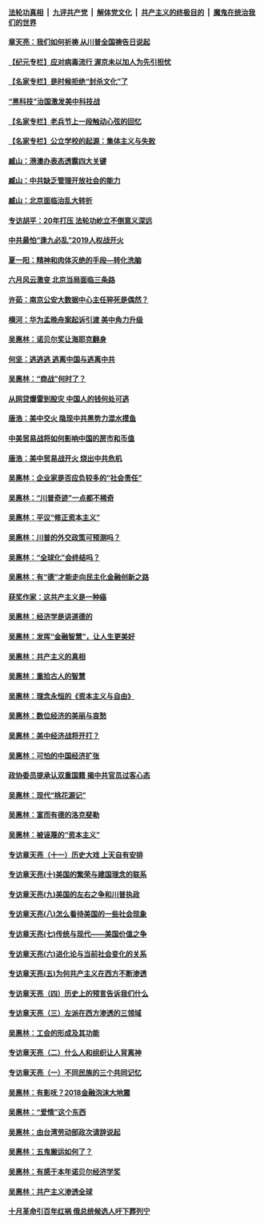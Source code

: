 ####  [法轮功真相](../../../../basic/blob/master/README.md?t=07011731) &nbsp;|&nbsp; [九评共产党](../../../../9ping.md/blob/master/README.md?t=07011731) &nbsp;|&nbsp; [解体党文化](../../../../jtdwh.md/blob/master/README.md?t=07011731)  &nbsp;|&nbsp; [共产主义的终极目的](../../../../gczydzjmd.md/blob/master/README.md?t=07011731) &nbsp;|&nbsp; [魔鬼在统治我们的世界](../../../../mgztzwmdsj.md/blob/master/README.md?t=07011731) 

#### [章天亮：我们如何祈祷 从川普全国祷告日说起](../pages/nsc423/n11944627.md?t=07011731) 

#### [【纪元专栏】应对病毒流行 渥京未以加人为先引担忧](../pages/nsc423/n11875714.md?t=07011731) 

#### [【名家专栏】是时候拒绝“封杀文化”了](../pages/nsc423/n11814093.md?t=07011731) 

#### [“黑科技”治国激发美中科技战](../pages/nsc423/n11638056.md?t=07011731) 

#### [【名家专栏】老兵节上一段触动心弦的回忆](../pages/nsc423/n11646016.md?t=07011731) 

#### [【名家专栏】公立学校的起源：集体主义与失败](../pages/nsc423/n11601833.md?t=07011731) 

#### [臧山：港澳办表态透露四大关键](../pages/nsc423/n11421628.md?t=07011731) 

#### [臧山：中共缺乏管理开放社会的能力](../pages/nsc423/n11407457.md?t=07011731) 

#### [臧山：北京面临治乱大转折](../pages/nsc423/n11406895.md?t=07011731) 

#### [专访胡平：20年打压 法轮功屹立不倒意义深远](../pages/nsc423/n11398800.md?t=07011731) 

#### [中共最怕“逢九必乱”2019人权战开火](../pages/nsc423/n11385248.md?t=07011731) 

#### [夏一阳：精神和肉体灭绝的手段—转化洗脑](../pages/nsc423/n11368250.md?t=07011731) 

#### [六月风云激变 北京当局面临三条路](../pages/nsc423/n11313668.md?t=07011731) 

#### [许茹：南京公安大数据中心主任猝死是偶然？](../pages/nsc423/n11064744.md?t=07011731) 

#### [横河：华为孟晚舟案起诉引渡 美中角力升级](../pages/nsc423/n11027230.md?t=07011731) 

#### [吴惠林：诺贝尔奖让海耶克翻身](../pages/nsc423/n10890049.md?t=07011731) 

#### [何坚：逃逃逃 逃离中国与逃离中共](../pages/nsc423/n10592891.md?t=07011731) 

#### [吴惠林：“商战”何时了？](../pages/nsc423/n10573558.md?t=07011731) 

#### [从网贷爆雷到股灾 中国人的钱何处可逃](../pages/nsc423/n10572800.md?t=07011731) 

#### [唐浩：美中交火 隐现中共黑势力混水摸鱼](../pages/nsc423/n10544040.md?t=07011731) 

#### [中美贸易战将如何影响中国的房市和币值](../pages/nsc423/n10543697.md?t=07011731) 

#### [唐浩：美中贸易战开火 烧出中共危机](../pages/nsc423/n10540126.md?t=07011731) 

#### [吴惠林：企业家是否应负较多的“社会责任”](../pages/nsc423/n10535022.md?t=07011731) 

#### [吴惠林：“川普奇迹”一点都不稀奇](../pages/nsc423/n10512808.md?t=07011731) 

#### [吴惠林：平议“修正资本主义”](../pages/nsc423/n10495724.md?t=07011731) 

#### [吴惠林：川普的外交政策可预测吗？](../pages/nsc423/n10462387.md?t=07011731) 

#### [吴惠林：“全球化”会终结吗？](../pages/nsc423/n10452838.md?t=07011731) 

#### [吴惠林：有“德”才能走向民主化金融创新之路](../pages/nsc423/n10432292.md?t=07011731) 

#### [获奖作家：这共产主义是一种癌](../pages/nsc423/n10431541.md?t=07011731) 

#### [吴惠林：经济学是讲道德的](../pages/nsc423/n10398014.md?t=07011731) 

#### [吴惠林：发挥“金融智慧”，让人生更美好](../pages/nsc423/n10375019.md?t=07011731) 

#### [吴惠林：共产主义的真相](../pages/nsc423/n10351394.md?t=07011731) 

#### [吴惠林：重拾古人的智慧](../pages/nsc423/n10337691.md?t=07011731) 

#### [吴惠林：理念永恒的《资本主义与自由》](../pages/nsc423/n10316274.md?t=07011731) 

#### [吴惠林：数位经济的美丽与哀愁](../pages/nsc423/n10292946.md?t=07011731) 

#### [吴惠林：美中经济战将开打？](../pages/nsc423/n10258825.md?t=07011731) 

#### [吴惠林：可怕的中国经济扩张](../pages/nsc423/n10219147.md?t=07011731) 

#### [政协委员提承认双重国籍 揭中共官员过客心态](../pages/nsc423/n10208809.md?t=07011731) 

#### [吴惠林：现代“桃花源记”](../pages/nsc423/n10185234.md?t=07011731) 

#### [吴惠林：富而有德的洛克斐勒](../pages/nsc423/n10142264.md?t=07011731) 

#### [吴惠林：被诬蔑的“资本主义”](../pages/nsc423/n10124816.md?t=07011731) 

#### [专访章天亮（十一）历史大戏 上天自有安排](../pages/nsc423/n10094905.md?t=07011731) 

#### [专访章天亮(十)美国的繁荣与建国理念的联系](../pages/nsc423/n10094899.md?t=07011731) 

#### [专访章天亮(九)美国的左右之争和川普执政](../pages/nsc423/n10094889.md?t=07011731) 

#### [专访章天亮(八)怎么看待美国的一些社会现象](../pages/nsc423/n10094857.md?t=07011731) 

#### [专访章天亮(七)传统与现代——美国价值之争](../pages/nsc423/n10093140.md?t=07011731) 

#### [专访章天亮(六)进化论与当前社会变化的关系](../pages/nsc423/n10092036.md?t=07011731) 

#### [专访章天亮(五)为何共产主义在西方不断渗透](../pages/nsc423/n10083620.md?t=07011731) 

#### [专访章天亮（四）历史上的预言告诉我们什么](../pages/nsc423/n10083606.md?t=07011731) 

#### [专访章天亮（三）左派在西方渗透的三领域](../pages/nsc423/n10081115.md?t=07011731) 

#### [吴惠林：工会的形成及其功能](../pages/nsc423/n10080633.md?t=07011731) 

#### [专访章天亮（二）什么人和组织让人背离神](../pages/nsc423/n10076637.md?t=07011731) 

#### [专访章天亮（一）不同民族的三个共同记忆](../pages/nsc423/n10074188.md?t=07011731) 

#### [吴惠林：有影呒？2018金融泡沫大地震](../pages/nsc423/n10040534.md?t=07011731) 

#### [吴惠林：“爱情”这个东西](../pages/nsc423/n10019423.md?t=07011731) 

#### [吴惠林：由台湾劳动部政次请辞说起](../pages/nsc423/n9979679.md?t=07011731) 

#### [吴惠林：五鬼搬运如何了？](../pages/nsc423/n9925338.md?t=07011731) 

#### [吴惠林：有感于本年诺贝尔经济学奖](../pages/nsc423/n9871883.md?t=07011731) 

#### [吴惠林：共产主义渗透全球](../pages/nsc423/n9812748.md?t=07011731) 

#### [十月革命引百年红祸 俄总统候选人吁下葬列宁](../pages/nsc423/n9810182.md?t=07011731) 

